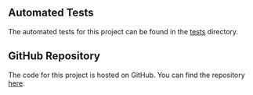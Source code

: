 ## Automated Tests

The automated tests for this project can be found in the [tests](tests) directory.

## GitHub Repository

The code for this project is hosted on GitHub. You can find the repository [here](https://github.com/your-username/your-repository).
